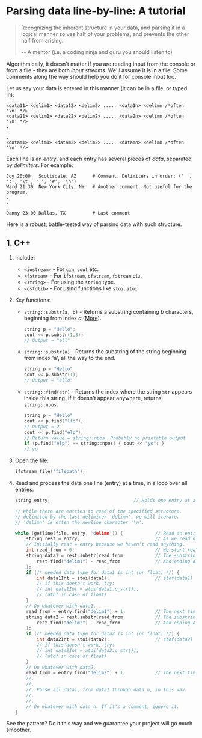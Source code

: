# Parsing data line-by-line: A tutorial

> Recognizing the inherent structure in your data, and parsing it in a logical manner solves half of your problems, and prevents the other half from arising.
>
> -- A mentor (i.e. a coding ninja and guru you should listen to)

Algorithmically, it doesn't matter if you are reading input from the console or from a file - they are both *input streams*. We'll assume it is in a file. Some comments along the way should help you do it for console input too.

Let us say your data is entered in this manner (it can be in a file, or typed in):

```
<data11> <delim1> <data12> <delim2> ..... <data1n> <delimn /*often '\n' */>
<data21> <delim1> <data22> <delim2> ..... <data2n> <delimn /*often '\n' */>
.
.
.
<datam1> <delim1> <datam2> <delim2> ..... <datamn> <delimn /*often '\n' */>
```

Each line is an *entry*, and each entry has several pieces of *data*, separated by *delimiters*. For example:

```
Joy 20:00   Scottsdale, AZ      # Comment. Delimiters in order: (' ', ':', '\t', ',', '#', '\n')
Ward 21:30  New York City, NY   # Another comment. Not useful for the program.
.
.
.
Danny 23:00 Dallas, TX          # Last comment
```

Here is a robust, battle-tested way of parsing data with such structure. 

## 1.  C++
1. Include:
    - `<iostream>` - For `cin`, `cout` etc.
    - `<fstream>` - For `ifstream`, `ofstream`, `fstream` etc.
    - `<string>` - For using the `string` type.
    - `<cstdlib>` - For using functions like `stoi`, `atoi`.
    
 2. Key functions:
    - `string::substr(a, b)` - Returns a substring containing *b* characters, beginning from index *a* ([More](http://www.cplusplus.com/reference/string/string/substr/)).
        ```cpp
        string p = "Hello";
        cout << p.substr(1,3);
        // Output = "ell"
        ```
    - `string::substr(a)` - Returns the substring of the string beginning from index 'a', all the way to the end.
        ```cpp
        string p = "Hello"
        cout << p.substr(1);
        // Output = "ello"
        ```
    - `string::find(str)` - Returns the index where the string `str` appears inside this string. If it doesn't appear anywhere, returns `string::npos`.
        ```cpp
        string p = "Hello"
        cout << p.find("llo");
        // Output = 2
        cout << p.find("elp");
        // Return value = string::npos. Probably no printable output
        if (p.find("elp") == string::npos) { cout << "yo"; }
        // yo
        ```
        
 3. Open the file:
    ```cpp
    ifstream file("filepath");
    ``` 
    
 4. Read and process the data one line (entry) at a time, in a loop over all entries:
    ```cpp
    string entry;                               // Holds one entry at a time.
    
    // While there are entries to read of the specified structure,
    // delimited by the last delimiter 'delimn', we will iterate.
    // 'delimn' is often the newline character '\n'.
    
    while (getline(file, entry, 'delimn')) {            // Read an entry. Do getline(cin, entry, 'delimn') in case of console input.
        string rest = entry;                            // As we read data, we'll cut the entry short and remove what we have already read from it. 
        // Initially rest = entry because we haven't read anything.
        int read_from = 0;                              // We start reading the current piece of data from this index;
        string data1 = rest.substr(read_from,           // The substring of entry beginning at read_from
            rest.find("delim1") - read_from             // And ending at the index of the first delimiter.
        );                              
        if (/* needed data type for data1 is int (or float) */) {
            int data1Int = stoi(data1);                 // stof(data1) in case of float.
            // if this doesn't work, try:
            // int data1Int = atoi(data1.c_str());
            // (atof in case of float).
        }
        // Do whatever with data1.
        read_from = entry.find("delim1") + 1;           // The next time we have to read something, it will be after delimiter 1.
        string data2 = rest.substr(read_from,           // The substring of entry beginning at read_from
            rest.find("delim2") - read_from             // And ending at the index of the second delimiter.
        );
        if (/* needed data type for data2 is int (or float) */) {
            int data2Int = stoi(data2);                 // stof(data2) in case of float.
            // if this doesn't work, try:
            // int data2Int = atoi(data2.c_str());
            // (atof in case of float).
        }
        // Do whatever with data2.
        read_from = entry.find("delim2") + 1;           // The next time we have to read something, it will be after delimiter 1.
        //.
        //.
        //. Parse all datai, from data1 through data_n, in this way.
        //.
        //.
        // Do whatever with data_n. If it's a comment, ignore it.
    }
    ```

See the pattern? Do it this way and we guarantee your project will go much smoother.
